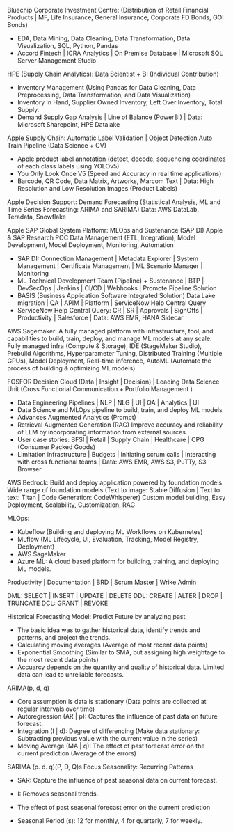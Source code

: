 Bluechip Corporate Investment Centre: (Distribution of Retail Financial Products | MF, Life Insurance, General Insurance, Corporate FD Bonds, GOI  Bonds)
- EDA, Data Mining, Data Cleaning, Data Transformation, Data Visualization, SQL, Python, Pandas 
- Accord Fintech | ICRA Analytics | On Premise Database | Microsoft SQL Server Management Studio 

HPE (Supply Chain Analytics): Data Scientist + BI (Individual Contribution)
- Inventory Management (Using Pandas for Data Cleaning, Data Preprocessing, Data Transformation, and Data Visualization)
- Inventory in Hand, Supplier Owned Inventory, Left Over Inventory, Total Supply.
- Demand Supply Gap Analysis | Line of Balance (PowerBI) | Data: Microsoft Sharepoint, HPE Datalake

Apple Supply Chain: Automatic Label Validation | Object Detection Auto Train Pipeline (Data Science + CV)
- Apple product label annotation (detect, decode, sequencing coordinates of each class labels using YOLOv5) 
- You Only Look Once V5 (Speed and Accuracy in real time applications)
- Barcode, QR Code, Data Matrix, Artworks, Marcom Text | Data: High Resolution and Low Resolution Images (Product Labels)

Apple Decision Support: Demand Forecasting (Statistical Analysis, ML and Time Series Forecasting: ARIMA and SARIMA)
Data: AWS DataLab, Teradata, Snowflake

Apple SAP Global System Platfomr: MLOps and Sustenance (SAP DI) Apple & SAP Research POC
Data Management (ETL, Integration), Model Development, Model Deployment, Monitoring, Automation
- SAP DI: Connection Management | Metadata Explorer | System Management | Certificate Management | ML Scenario Manager | Monitoring
- ML Technical Development Team (Pipeline) + Sustenance  | BTP | DevSecOps | Jenkins | CI/CD | Webhooks | Promote Pipeline Solution
- BASIS (Business Application Software Integrated Solution) Data Lake migration | QA | APIM | Platform | ServiceNow Help Central Query
- ServiceNow Help Central Query: CR | SR | Approvals | SignOffs | Productivity | Salesforce | Data: AWS EMR, HANA Sidecar

AWS Sagemaker: A fully managed platform with inftastructure, tool, and capabilities to build, train, deploy, and manage ML models at any scale.
Fully managed infra (Compute & Storage), IDE (StageMaker Studio), Prebuild Algorithms, Hyperparameter Tuning, 
Distributed Training (Multiple GPUs), Model Deployment, Real-time inference, AutoML (Automate the process of building & optimizing ML models)

FOSFOR Decision Cloud (Data | Insight | Decision) | Leading Data Science Unit (Cross Functional Communication + Portfolio Management )
- Data Engineering Pipelines | NLP | NLG | UI | QA | Analytics | UI
- Data Science and MLOps pipeline to build, train, and deploy ML models
- Advances Augmented Analytics (Prompt)
- Retrieval Augmented Generation (RAG) Improve accuracy and reliability of LLM by incorporating information from external sources.
- User case stories: BFSI | Retail | Supply Chain | Healthcare | CPG (Consumer Packed Goods)
- Limitation infrastructure | Budgets | Initiating scrum calls | Interacting with cross functional teams | Data: AWS EMR, AWS S3, PuTTy, S3 Browser

AWS Bedrock: Build and deploy application powered by foundation models.
Wide range of foundation models (Text to image: Stable Diffusion | Text to text: Titan | Code Generation: CodeWhisperer)
Custom model building, Easy Deployment, Scalability, Customization, RAG 

MLOps: 
- Kubeflow (Building and deploying ML Workflows on Kubernetes)
- MLflow (ML Lifecycle, UI, Evaluation, Tracking, Model Registry, Deployment)
- AWS SageMaker
- Azure ML: A cloud based platform for building, training, and deploying ML models.

Productivity | Documentation | BRD | Scrum Master | Wrike Admin

DML: SELECT | INSERT | UPDATE | DELETE
DDL: CREATE | ALTER | DROP | TRUNCATE
DCL: GRANT | REVOKE

Historical Forecasting Model: Predict Future by analyzing past.
- The basic  idea was to gather historical data, identify trends and patterns, and project the trends.
- Calculating moving averages (Average of most recent data points)
- Exponential Smoothing (Similar to SMA, but assigning high weightage to the most recent data points)
- Accuarcy depends on the quantity and quality of historical data. Limited data can lead to unreliable forecasts.

ARIMA(p, d, q)
- Core assumption is data is stationary (Data points are collected at regular intervals over time)
- Autoregression (AR | p): Captures the influence of past data on future forecast.
- Integration (I | d): Degree of differencing (Make data stationary: Subtracting previous value with the current value in the series)
- Moving Average (MA | q): The effect of past forecast error on the current prediction (Average of the errors)

SARIMA (p. d. q)(P, D, Q)s Focus Seasonality: Recurring Patterns
- SAR: Capture the influence of past seasonal data on current forecast.

- I: Removes seasonal trends.
- The effect of past seasonal forecast error on the current prediction
- Seasonal Period (s): 12 for monthly, 4 for quarterly, 7 for weekly.
